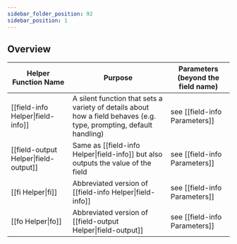 ```yaml
---
sidebar_folder_position: 92
sidebar_position: 1
---
```


## Overview

| Helper Function Name                  | Purpose                                                                                                             | Parameters (beyond the field name) |
| ------------------------------------- | ------------------------------------------------------------------------------------------------------------------- | ---------------------------------- |
| [[field-info Helper\|field-info]]     | A silent function that sets a variety of details about how a field behaves (e.g. type, prompting, default handling) | see [[field-info Parameters]]      |
| [[field-output Helper\|field-output]] | Same as [[field-info Helper\|field-info]] but also outputs the value of the field                                   | see [[field-info Parameters]]      |
| [[fi Helper\|fi]]                     | Abbreviated version of [[field-info Helper\|field-info]]                                                            | see [[field-info Parameters]]      |
| [[fo Helper\|fo]]                     | Abbreviated version of [[field-output Helper\|field-output]]                                                        | see [[field-info Parameters]]      |


